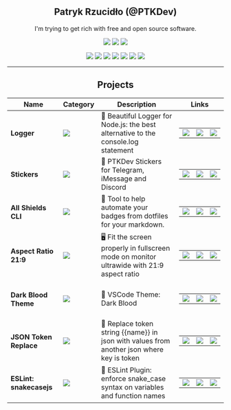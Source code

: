 <div align="center">

## **Patryk Rzucidło (@PTKDev)**

I'm trying to get rich with free and open source software.

![](https://img.shields.io/badge/OS-ArchLinux-informational?style=flat&logo=linux&logoColor=white&color=AC4142)
![](https://img.shields.io/badge/Code-JavaScript-informational?style=flat&logo=javascript&logoColor=white&color=AC4142)
![](https://img.shields.io/badge/Editor-VSCode-informational?style=flat&logo=visual-studio-code&logoColor=white&color=AC4142)

[![](https://img.shields.io/badge/-Facebook-informational?style=for-the-badge&logo=facebook&logoColor=white&color=3b5998)](https://facebook.com/ptkdev)
[![](https://img.shields.io/badge/-Twitter-informational?style=for-the-badge&logo=twitter&logoColor=white&color=00aced)](https://twitter.com/ptkdev)
[![](https://img.shields.io/badge/-Instagram-informational?style=for-the-badge&logo=instagram&logoColor=white&color=C13584)](https://instagram.com/ptkdev)
[![](https://img.shields.io/badge/-Linkedin-informational?style=for-the-badge&logo=linkedin&logoColor=white&color=2867B2)](https://linkedin.com/in/ptkdev)
[![](https://img.shields.io/badge/-Telegram-informational?style=for-the-badge&logo=telegram&logoColor=white&color=0088cc)](https://t.me/ptkdev)
[![](https://img.shields.io/badge/-Discord-informational?style=for-the-badge&logo=discord&logoColor=white&color=7289da)](http://discord.ptkdev.io)
[![](https://img.shields.io/badge/-Dev-informational?style=for-the-badge&logo=devto&logoColor=white&color=000000)](https://dev.to/ptkdev)

<hr>

## **Projects**

| Name | Category | Description | Links |
| --- | --- | --- | --- | 
| <h4><b>Logger</b></h4> | ![](https://img.shields.io/badge/🔧-%20Tools-informational?style=flat&logoColor=white&color=9b59b6) | 🦒 Beautiful Logger for Node.js: the best alternative to the console.log statement | <table><tr><td> [![](https://img.shields.io/badge/--%20?style=flat&logo=github&logoColor=black&color=white)]() </td><td> [![](https://img.shields.io/badge/--%20?style=flat&logo=npm&logoColor=white&color=white)]() </td><td> [![](https://img.shields.io/badge/-🌎-%20?style=flat&logoColor=black&color=white)]() </td></tr></table>   | 
| <h4><b>Stickers</b></h4> | ![](https://img.shields.io/badge/🔧-%20Tools-informational?style=flat&logoColor=white&color=9b59b6) | 📱 PTKDev Stickers for Telegram, iMessage and Discord  | <table><tr><td> [![](https://img.shields.io/badge/--%20?style=flat&logo=github&logoColor=black&color=white)]() </td><td> [![](https://img.shields.io/badge/--%20?style=flat&logo=npm&logoColor=white&color=white)]() </td><td> [![](https://img.shields.io/badge/-🌎-%20?style=flat&logoColor=black&color=white)]() </td></tr></table>   | 
| <h4><b>All Shields CLI</b></h4> | ![](https://img.shields.io/badge/🔧-%20Tools-informational?style=flat&logoColor=white&color=9b59b6) | 🦌 Tool to help automate your badges from dotfiles for your markdown.  | <table><tr><td> [![](https://img.shields.io/badge/--%20?style=flat&logo=github&logoColor=black&color=white)]() </td><td> [![](https://img.shields.io/badge/--%20?style=flat&logo=npm&logoColor=white&color=white)]() </td><td> [![](https://img.shields.io/badge/-🌎-%20?style=flat&logoColor=black&color=white)]() </td></tr></table>   | 
| <h4><b>Aspect Ratio 21:9</b></h4> | ![](https://img.shields.io/badge/🔧-%20Tools-informational?style=flat&logoColor=white&color=9b59b6) | 🖥️ Fit the screen properly in fullscreen mode on monitor ultrawide with 21:9 aspect ratio | <table><tr><td> [![](https://img.shields.io/badge/--%20?style=flat&logo=github&logoColor=black&color=white)]() </td><td> [![](https://img.shields.io/badge/--%20?style=flat&logo=npm&logoColor=white&color=white)]() </td><td> [![](https://img.shields.io/badge/-🌎-%20?style=flat&logoColor=black&color=white)]() </td></tr></table>   | 
| <h4><b>Dark Blood Theme</b></h4> | ![](https://img.shields.io/badge/🔧-%20Tools-informational?style=flat&logoColor=white&color=9b59b6) | 🎨 VSCode Theme: Dark Blood | <table><tr><td> [![](https://img.shields.io/badge/--%20?style=flat&logo=github&logoColor=black&color=white)]() </td><td> [![](https://img.shields.io/badge/--%20?style=flat&logo=npm&logoColor=white&color=white)]() </td><td> [![](https://img.shields.io/badge/-🌎-%20?style=flat&logoColor=black&color=white)]() </td></tr></table>   | 
| <h4><b>JSON Token Replace</b></h4> | ![](https://img.shields.io/badge/🔧-%20Tools-informational?style=flat&logoColor=white&color=9b59b6) | 🐾 Replace token string {{name}} in json with values from another json where key is token | <table><tr><td> [![](https://img.shields.io/badge/--%20?style=flat&logo=github&logoColor=black&color=white)]() </td><td> [![](https://img.shields.io/badge/--%20?style=flat&logo=npm&logoColor=white&color=white)]() </td><td> [![](https://img.shields.io/badge/-🌎-%20?style=flat&logoColor=black&color=white)]() </td></tr></table>   | 
| <h4><b>ESLint: snakecasejs</b></h4> | ![](https://img.shields.io/badge/🔧-%20Tools-informational?style=flat&logoColor=white&color=9b59b6) | 🐍 ESLint Plugin: enforce snake_case syntax on variables and function names | <table><tr><td> [![](https://img.shields.io/badge/--%20?style=flat&logo=github&logoColor=black&color=white)]() </td><td> [![](https://img.shields.io/badge/--%20?style=flat&logo=npm&logoColor=white&color=white)]() </td><td> [![](https://img.shields.io/badge/-🌎-%20?style=flat&logoColor=black&color=white)]() </td></tr></table>   | 

</div>